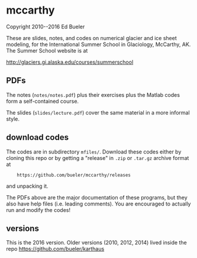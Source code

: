 mccarthy
========

Copyright 2010--2016  Ed Bueler

These are slides, notes, and codes on numerical glacier and ice sheet modeling, for the International Summer School in Glaciology, McCarthy, AK.  The Summer School website is at

http://glaciers.gi.alaska.edu/courses/summerschool

PDFs
----

The notes (`notes/notes.pdf`) plus their exercises plus the Matlab codes form a self-contained course.

The slides (`slides/lecture.pdf`) cover the same material in a more informal style.

download codes
--------------

The codes are in subdirectory `mfiles/`.  Download these codes either by cloning this repo or by getting a "release" in `.zip` or `.tar.gz` archive format at

        https://github.com/bueler/mccarthy/releases

and unpacking it.

The PDFs above are the major documentation of these programs, but they also have help files (i.e. leading comments).  You are encouraged to actually run and modify the codes!

versions
--------

This is the 2016 version.  Older versions (2010, 2012, 2014) lived inside the repo https://github.com/bueler/karthaus

